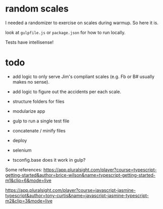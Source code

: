 # random scales
I needed a randomizer to exercise on scales during warmup. So here it is.

look at `gulpfile.js` or `package.json` for how to run locally.

Tests have intellisense!

# todo

* add logic to only serve Jim's compliant scales (e.g. Fb or B# usually makes no sense).
* add logic to figure out the accidents per each scale.
* structure folders for files
* modularize app

* gulp to run a single test file
* concatenate / minify files
* deploy
* selenium
* tsconfig.base does it work in gulp?

Some references:
https://app.pluralsight.com/player?course=typescript-getting-started&author=brice-wilson&name=typescript-getting-started-m1&clip=6&mode=live

https://app.pluralsight.com/player?course=javascript-jasmine-typescript&author=tony-curtis&name=javascript-jasmine-typescript-m2&clip=3&mode=live